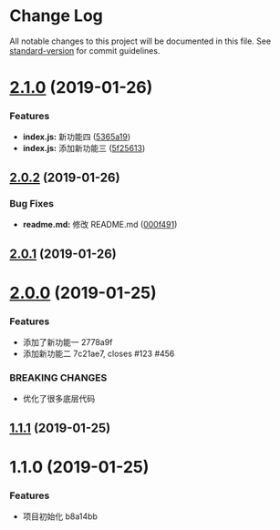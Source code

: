# Change Log

All notable changes to this project will be documented in this file. See [standard-version](https://github.com/conventional-changelog/standard-version) for commit guidelines.

<a name="2.1.0"></a>
# [2.1.0](https://github.com/auven/git-cz-simple-example/compare/v2.0.2...v2.1.0) (2019-01-26)


### Features

* **index.js:** 新功能四 ([5365a19](https://github.com/auven/git-cz-simple-example/commit/5365a19))
* **index.js:** 添加新功能三 ([5f25613](https://github.com/auven/git-cz-simple-example/commit/5f25613))



<a name="2.0.2"></a>
## [2.0.2](https://github.com/auven/git-cz-simple-example/compare/v2.0.1...v2.0.2) (2019-01-26)


### Bug Fixes

* **readme.md:** 修改 README.md ([000f491](https://github.com/auven/git-cz-simple-example/commit/000f491))



<a name="2.0.1"></a>
## [2.0.1](https://github.com/auven/git-cz-simple-example/compare/v2.0.0...v2.0.1) (2019-01-26)



<a name="2.0.0"></a>
# [2.0.0](/compare/v1.1.1...v2.0.0) (2019-01-25)


### Features

* 添加了新功能一 2778a9f
* 添加新功能二 7c21ae7, closes #123 #456


### BREAKING CHANGES

* 优化了很多底层代码



<a name="1.1.1"></a>
## [1.1.1](/compare/v1.1.0...v1.1.1) (2019-01-25)



<a name="1.1.0"></a>
# 1.1.0 (2019-01-25)


### Features

* 项目初始化 b8a14bb
